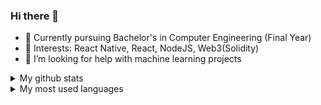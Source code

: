 ### Hi there 👋
  
- 🌱 Currently pursuing Bachelor's in Computer Engineering (Final Year)
- 📖 Interests: React Native, React, NodeJS, Web3(Solidity) 
- 🤔 I’m looking for help with machine learning projects


<details>
  <summary>My github stats</summary>
  
  <img src="https://github-readme-stats.vercel.app/api?username=joshipiyush9969&count_private=false&theme=react&hide_border=0" />
</details>

<details>
  <summary>My most used languages</summary>
  
  <img src="https://github-readme-stats.vercel.app/api/top-langs/?username=joshipiyush9969&count_private=false&theme=react&hide_border=1" />
</details>

